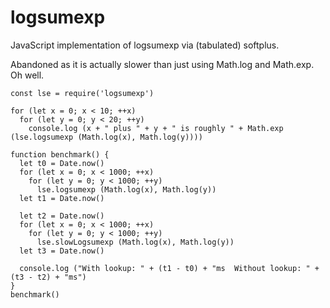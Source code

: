 # logsumexp

JavaScript implementation of logsumexp via (tabulated) softplus.

Abandoned as it is actually slower than just using Math.log and Math.exp. Oh well.

~~~~
const lse = require('logsumexp')

for (let x = 0; x < 10; ++x)
  for (let y = 0; y < 20; ++y)
    console.log (x + " plus " + y + " is roughly " + Math.exp (lse.logsumexp (Math.log(x), Math.log(y))))

function benchmark() {
  let t0 = Date.now()
  for (let x = 0; x < 1000; ++x)
    for (let y = 0; y < 1000; ++y)
      lse.logsumexp (Math.log(x), Math.log(y))
  let t1 = Date.now()
  
  let t2 = Date.now()
  for (let x = 0; x < 1000; ++x)
    for (let y = 0; y < 1000; ++y)
      lse.slowLogsumexp (Math.log(x), Math.log(y))
  let t3 = Date.now()
  
  console.log ("With lookup: " + (t1 - t0) + "ms  Without lookup: " + (t3 - t2) + "ms")
}
benchmark()

~~~~
